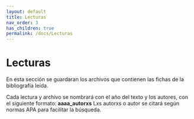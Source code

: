 ```yaml
---
layout: default
title: Lecturas
nav_order: 3
has_children: true
permalink: /docs/Lecturas
---
```


# Lecturas
En esta sección se guardaran los archivos que contienen las fichas de la bibliografía leída.

Cada lectura y archivo se nombrará con el año del texto y los autores, con el siguiente formato:
**aaaa_autorxs**
Lxs autorxs o autor se citará según normas APA para facilitar la búsqueda. 
